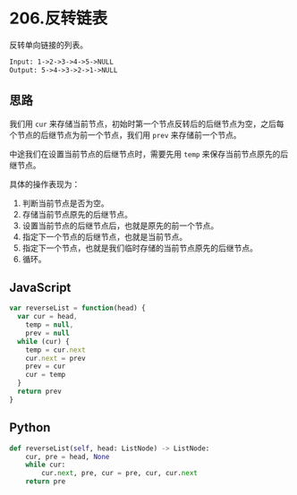 # 206.反转链表

反转单向链接的列表。

```html
Input: 1->2->3->4->5->NULL
Output: 5->4->3->2->1->NULL
```

## 思路

我们用 `cur` 来存储当前节点，初始时第一个节点反转后的后继节点为空，之后每个节点的后继节点为前一个节点，我们用 `prev` 来存储前一个节点。

中途我们在设置当前节点的后继节点时，需要先用 `temp` 来保存当前节点原先的后继节点。

具体的操作表现为：

1. 判断当前节点是否为空。
2. 存储当前节点原先的后继节点。
3. 设置当前节点的后继节点后，也就是原先的前一个节点。
4. 指定下一个节点的后继节点，也就是当前节点。
5. 指定下一个节点，也就是我们临时存储的当前节点原先的后继节点。
6. 循环。

## JavaScript

```javascript
var reverseList = function(head) {
  var cur = head,
    temp = null,
    prev = null
  while (cur) {
    temp = cur.next
    cur.next = prev
    prev = cur
    cur = temp
  }
  return prev
}
```

## Python

```python
def reverseList(self, head: ListNode) -> ListNode:
    cur, pre = head, None
    while cur:
        cur.next, pre, cur = pre, cur, cur.next
    return pre
```
